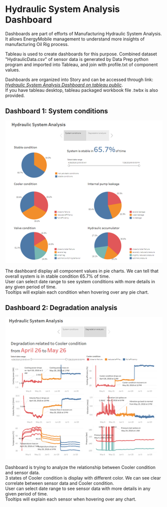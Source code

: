 # **Hydraulic System Analysis Dashboard**

Dashboards are part of efforts of Manufacturing Hydraulic System Analysis.
It allows EnergyMobile management to understand more insights of manufacturing Oil Rig process.

Tableau is used to create dashboards for this purpose. Combined dataset "HydraulicData.csv" of sensor data is generated by Data Prep python program and imported into Tableau, and join with profile.txt of component values.

Dashboards are organized into Story and can be accessed through link:
[*Hydraulic System Analysis Dashboard on tableau public*](https://public.tableau.com/views/HydraulicSystemAnalysis/HydraulicSystemAnalysis?:language=en-US&:display_count=n&:origin=viz_share_link).  
If you have tableau desktop, tableau packaged workbook file .twbx is also provided.


## **Dashboard 1: System conditions**
 <img src="../images/Dashboard - Hydraulic System Conditions.png" alt="System conditions" width="600" />

The dashboard display all component values in pie charts. We can tell that overall system is in stable condition 65.7% of time.  
User can select date range to see system conditions with more details in any given period of time.  
Tooltips will explain each condition when hovering over any pie chart.

## **Dashboard 2: Degradation analysis**
 <img src="../images/Dashboard - Hydraulic System Degradation Analysis.png" alt="Degradation analysis" width="600" />

 Dashboard is trying to analyze the relationship between Cooler condition and sensor data.  
 3 states of Cooler condition is display with different color. We can see clear correlate between sensor data and Cooler condition.  
 User can select date range to see sensor data with more details in any given period of time.  
 Tooltips will explain each sensor when hovering over any chart.
